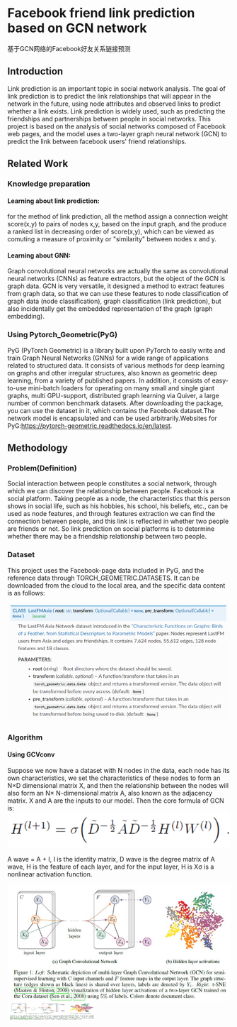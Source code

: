 # Facebook friend link prediction based on GCN network
基于GCN网络的Facebook好友关系链接预测
## Introduction
Link prediction is an important topic in social network analysis. The goal of link prediction is to predict the link relationships that will appear in the network in the future, using node attributes and observed links to predict whether a link exists. Link prediction is widely used, such as predicting the friendships and partnerships between people in social networks. This project is based on the analysis of social networks composed of Facebook web pages, and the model uses a two-layer graph neural network (GCN) to predict the link between facebook users' friend relationships.
## Related Work
### Knowledge preparation
#### Learning about link prediction:
for the method of link prediction, all the method assign a connection weight score(x,y) to pairs of nodes x,y, based on the input graph, and the produce a ranked list in decreasing order of score(x,y), which can be viewed as comuting a measure of proximity or "similarity" between nodes x and y.
#### Learning about GNN:
Graph convolutional neural networks are actually the same as convolutional neural networks (CNNs) as feature extractors, but the object of the GCN is graph data. GCN is very versatile, it designed a method to extract features from graph data, so that we can use these features to node classification of graph data (node classification), graph classification (link prediction), but also incidentally get the embedded representation of the graph (graph embedding).

### Using Pytorch_Geometric(PyG)
PyG (PyTorch Geometric) is a library built upon PyTorch to easily write and train Graph Neural Networks (GNNs) for a wide range of applications related to structured data.
It consists of various methods for deep learning on graphs and other irregular structures, also known as geometric deep learning, from a variety of published papers. In addition, it consists of easy-to-use mini-batch loaders for operating on many small and single giant graphs, multi GPU-support, distributed graph learning via Quiver, a large number of common benchmark datasets. After downloading the package, you can use the dataset in it, which contains the Facebook dataset.The network model is encapsulated and can be used arbitrarily.Websites for PyG:https://pytorch-geometric.readthedocs.io/en/latest.
## Methodology
### Problem(Definition)
Social interaction between people constitutes a social network, through which we can discover the relationship between people. Facebook is a social platform. Taking people as a node, the characteristics that this person shows in social life, such as his hobbies, his school, his beliefs, etc., can be used as node features, and through features extraction we can find the connection between people, and this link is reflected in whether two people are friends or not. So link prediction on social platforms is to determine whether there may be a friendship relationship between two people.
### Dataset
This project uses the Facebook-page data included in PyG, and the reference data through TORCH_GEOMETRIC.DATASETS. It can be downloaded from the cloud to the local area, and the specific data content is as follows:

![Image text](https://github.com/smy123-miao/mygitgo/blob/master/img/datashow.png)

### Algorithm
#### Using GCVconv

Suppose we now have a dataset with N nodes in the data, each node has its own characteristics, we set the characteristics of these nodes to form an N×D dimensional matrix X, and then the relationship between the nodes will also form an N× N-dimensional matrix A, also known as the adjacency matrix. X and A are the inputs to our model. Then the core formula of GCN is: 
![Image text](https://raw.githubusercontent.com/smy123-miao/mygitgo/master/img/GCNgongshi.png)

A wave = A + I, I is the identity matrix, D wave is the degree matrix of A wave, H is the feature of each layer, and for the input layer, H is Xσ is a nonlinear activation function.

![Image text](https://github.com/smy123-miao/mygitgo/blob/master/img/GCNmoxing.JPG)
<img src="https://github.com/smy123-miao/mygitgo/blob/master/img/GCNmoxing.JPG" width="200" height="40" alt="hh"/>
